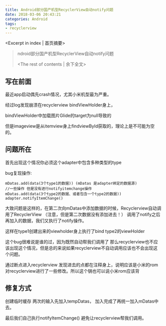 ```yaml
---
title: Android部分国产机型RecyclerView自动notify问题
date: 2018-03-06 20:43:21
categories: Android
tags: 
- recyclerview
---
```

<Excerpt in index | 首页摘要> 
> ndroid部分国产机型RecyclerView自动notify问题
> <!-- more -->
> <The rest of contents | 余下全文> 

##  写在前面 ##
最近app启动偶先crash情况，尤其小米机型最为严重。

经过log发现崩溃在recyclerview bindViewHolder身上，

bindViewHolder中加载图片Glide的target为null导致的

但是imageview是从itemview身上findviewById获取的，理论上是不可能为空的。

##  问题所在 ##
首先出现这个情况你必须这个adapter中包含多种类型的type

bug复现操作:
```
mDatas.add(data(3个type1的数据)) (mDatas 是adapter绑定的数据源)
//一些操作 但是没有进行notifyitemchange操作
mDatas.add(data(3个type2的数据、或者包含一个type2的数据))
adapter.notifyItemChange()
```

大致问题是这样的，在第二次向mDatas中添加数据的时候，Recyclerview自动调用了RecyclerView （注意，但是第二次数据没有添加进去！） 调用了notify之后再加入的数据，我们又执行了notify操作。

这样在type1创建出来的viewholder身上执行了bind type2的viewHolder

这个bug很难说是谁的过，因为既然自动帮我们调用了 那么recyclerview也不应该出现这个情况，但是总的来说如果recyclerview不自动调用应该也不会出现这个问题。

通过断点进入recyclerview 发现进去的点都在注释身上，说明应该是小米的rom对recyclerview进行了一些修改。所以这个锅也可以说小米rom应该背

##  修复方式 ##
创建临时缓存 两次的输入先加入tempDatas， 加入完成了再统一加入mDatas中去。

最后我们自己执行notifyItemChange() 避免让recyclerview帮我们调用。